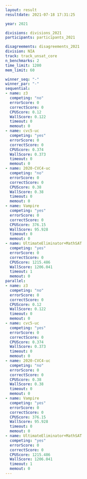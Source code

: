 ```yaml
---
layout: result
resultdate: 2021-07-18 17:31:25

year: 2021

divisions: divisions_2021
participants: participants_2021

disagreements: disagreements_2021
division: NIA
track: track_unsat_core
n_benchmarks: 2
time_limit: 1200
mem_limit: 60

winner_seq: "-"
winner_par: "-"
sequential:
- name: z3
  competing: "no"
  errorScore: 0
  correctScore: 0
  CPUScore: 0.12
  WallScore: 0.122
  timeout: 0
  memout: 0
- name: cvc5-uc
  competing: "yes"
  errorScore: 0
  correctScore: 0
  CPUScore: 0.374
  WallScore: 0.373
  timeout: 0
  memout: 0
- name: 2020-CVC4-uc
  competing: "no"
  errorScore: 0
  correctScore: 0
  CPUScore: 0.38
  WallScore: 0.38
  timeout: 0
  memout: 0
- name: Vampire
  competing: "yes"
  errorScore: 0
  correctScore: 0
  CPUScore: 376.15
  WallScore: 95.928
  timeout: 0
  memout: 0
- name: UltimateEliminator+MathSAT
  competing: "yes"
  errorScore: 0
  correctScore: 0
  CPUScore: 1215.486
  WallScore: 1206.041
  timeout: 1
  memout: 0
parallel:
- name: z3
  competing: "no"
  errorScore: 0
  correctScore: 0
  CPUScore: 0.12
  WallScore: 0.122
  timeout: 0
  memout: 0
- name: cvc5-uc
  competing: "yes"
  errorScore: 0
  correctScore: 0
  CPUScore: 0.374
  WallScore: 0.373
  timeout: 0
  memout: 0
- name: 2020-CVC4-uc
  competing: "no"
  errorScore: 0
  correctScore: 0
  CPUScore: 0.38
  WallScore: 0.38
  timeout: 0
  memout: 0
- name: Vampire
  competing: "yes"
  errorScore: 0
  correctScore: 0
  CPUScore: 376.15
  WallScore: 95.928
  timeout: 0
  memout: 0
- name: UltimateEliminator+MathSAT
  competing: "yes"
  errorScore: 0
  correctScore: 0
  CPUScore: 1215.486
  WallScore: 1206.041
  timeout: 1
  memout: 0
---
```

